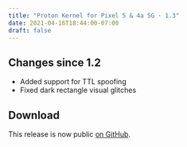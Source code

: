 ```yaml
---
title: "Proton Kernel for Pixel 5 & 4a 5G · 1.3"
date: 2021-04-16T18:44:00-07:00
draft: false
---
```


## Changes since 1.2

- Added support for TTL spoofing
- Fixed dark rectangle visual glitches

## Download

This release is now public [on GitHub](https://github.com/kdrag0n/proton_kernel_redbull/releases/download/v1.3/ProtonKernel-pixel5-v1.3.img).
